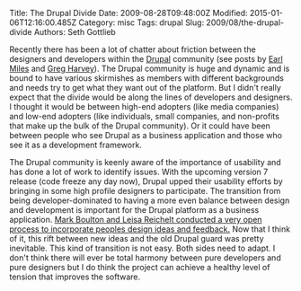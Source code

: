 Title: The Drupal Divide
Date: 2009-08-28T09:48:00Z
Modified: 2015-01-06T12:16:00.485Z
Category: misc
Tags: drupal
Slug: 2009/08/the-drupal-divide
Authors: Seth Gottlieb

Recently there has been a lot of chatter about friction between the designers and developers within the [Drupal](http://drupal.org) community (see posts by [Earl Miles](http://www.angrydonuts.com/an-observation-about-designers-versus-developers) and [Greg Harvey](http://www.drupaler.co.uk/blog/author-sees-long-drupal-slope/437)). The Drupal community is huge and dynamic and is bound to have various skirmishes as members with different backgrounds and needs try to get what they want out of the platform. But I didn't really expect that the divide would be along the lines of developers and designers. I thought it would be between high-end adopters (like media companies) and low-end adopters (like individuals, small companies, and non-profits that make up the bulk of the Drupal community). Or it could have been between people who see Drupal as a business application and those who see it as a development framework.  

The Drupal community is keenly aware of the importance of usability and has done a lot of work to identify issues. With the upcoming version 7 release (code freeze any day now), Drupal upped their usability efforts by bringing in some high profile designers to participate. The transition from being developer-dominated to having a more even balance between design and development is important for the Drupal platform as a business application. [Mark Boulton and Leisa Reichelt conducted a very open process to incorporate peoples design ideas and feedback.](http://www.contenthere.net/2009/03/drupal-7-ui-be-part-of-the-solution.html) Now that I think of it, this rift between new ideas and the old Drupal guard was pretty inevitable. This kind of transition is not easy. Both sides need to adapt. I don't think there will ever be total harmony between pure developers and pure designers but I do think the project can achieve a healthy level of tension that improves the software.
